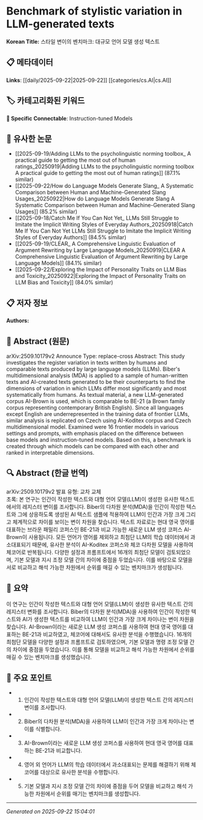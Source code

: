 # Benchmark of stylistic variation in LLM-generated texts

**Korean Title:** 스타일 변이의 벤치마크: 대규모 언어 모델 생성 텍스트

## 📋 메타데이터

**Links**: [[daily/2025-09-22|2025-09-22]] [[categories/cs.AI|cs.AI]]

## 🏷️ 카테고리화된 키워드
**🔗 Specific Connectable**: Instruction-tuned Models

## 🔗 유사한 논문
- [[2025-09-19/Adding LLMs to the psycholinguistic norming toolbox_ A practical guide to getting the most out of human ratings_20250919|Adding LLMs to the psycholinguistic norming toolbox A practical guide to getting the most out of human ratings]] (87.1% similar)
- [[2025-09-22/How do Language Models Generate Slang_ A Systematic Comparison between Human and Machine-Generated Slang Usages_20250922|How do Language Models Generate Slang A Systematic Comparison between Human and Machine-Generated Slang Usages]] (85.2% similar)
- [[2025-09-18/Catch Me If You Can Not Yet_ LLMs Still Struggle to Imitate the Implicit Writing Styles of Everyday Authors_20250918|Catch Me If You Can Not Yet LLMs Still Struggle to Imitate the Implicit Writing Styles of Everyday Authors]] (84.5% similar)
- [[2025-09-19/CLEAR_ A Comprehensive Linguistic Evaluation of Argument Rewriting by Large Language Models_20250919|CLEAR A Comprehensive Linguistic Evaluation of Argument Rewriting by Large Language Models]] (84.1% similar)
- [[2025-09-22/Exploring the Impact of Personality Traits on LLM Bias and Toxicity_20250922|Exploring the Impact of Personality Traits on LLM Bias and Toxicity]] (84.0% similar)

## 📋 저자 정보

**Authors:** 

## 📄 Abstract (원문)

arXiv:2509.10179v2 Announce Type: replace-cross 
Abstract: This study investigates the register variation in texts written by humans and comparable texts produced by large language models (LLMs). Biber's multidimensional analysis (MDA) is applied to a sample of human-written texts and AI-created texts generated to be their counterparts to find the dimensions of variation in which LLMs differ most significantly and most systematically from humans. As textual material, a new LLM-generated corpus AI-Brown is used, which is comparable to BE-21 (a Brown family corpus representing contemporary British English). Since all languages except English are underrepresented in the training data of frontier LLMs, similar analysis is replicated on Czech using AI-Koditex corpus and Czech multidimensional model. Examined were 16 frontier models in various settings and prompts, with emphasis placed on the difference between base models and instruction-tuned models. Based on this, a benchmark is created through which models can be compared with each other and ranked in interpretable dimensions.

## 🔍 Abstract (한글 번역)

arXiv:2509.10179v2 발표 유형: 교차 교체  
초록: 본 연구는 인간이 작성한 텍스트와 대형 언어 모델(LLM)이 생성한 유사한 텍스트에서의 레지스터 변이를 조사합니다. Biber의 다차원 분석(MDA)을 인간이 작성한 텍스트와 그에 상응하도록 생성된 AI 텍스트 샘플에 적용하여 LLM이 인간과 가장 크게 그리고 체계적으로 차이를 보이는 변이 차원을 찾습니다. 텍스트 자료로는 현대 영국 영어를 대표하는 브라운 패밀리 코퍼스인 BE-21과 비교 가능한 새로운 LLM 생성 코퍼스 AI-Brown이 사용됩니다. 모든 언어가 영어를 제외하고 최첨단 LLM의 학습 데이터에서 과소대표되기 때문에, 유사한 분석이 AI-Koditex 코퍼스와 체코 다차원 모델을 사용하여 체코어로 반복됩니다. 다양한 설정과 프롬프트에서 16개의 최첨단 모델이 검토되었으며, 기본 모델과 지시 조정 모델 간의 차이에 중점을 두었습니다. 이를 바탕으로 모델을 서로 비교하고 해석 가능한 차원에서 순위를 매길 수 있는 벤치마크가 생성됩니다.

## 📝 요약

이 연구는 인간이 작성한 텍스트와 대형 언어 모델(LLM)이 생성한 유사한 텍스트 간의 레지스터 변화를 조사합니다. Biber의 다차원 분석(MDA)을 사용하여 인간이 작성한 텍스트와 AI가 생성한 텍스트를 비교하여 LLM이 인간과 가장 크게 차이나는 변이 차원을 찾습니다. AI-Brown이라는 새로운 LLM 생성 코퍼스를 사용하여 현대 영국 영어를 대표하는 BE-21과 비교하였고, 체코어에 대해서도 유사한 분석을 수행했습니다. 16개의 최첨단 모델을 다양한 설정과 프롬프트로 검토하였으며, 기본 모델과 명령 조정 모델 간의 차이에 중점을 두었습니다. 이를 통해 모델을 비교하고 해석 가능한 차원에서 순위를 매길 수 있는 벤치마크를 생성했습니다.

## 🎯 주요 포인트

- 1. 인간이 작성한 텍스트와 대형 언어 모델(LLM)이 생성한 텍스트 간의 레지스터 변이를 조사합니다.

- 2. Biber의 다차원 분석(MDA)을 사용하여 LLM이 인간과 가장 크게 차이나는 변이를 식별합니다.

- 3. AI-Brown이라는 새로운 LLM 생성 코퍼스를 사용하여 현대 영국 영어를 대표하는 BE-21과 비교합니다.

- 4. 영어 외 언어가 LLM의 학습 데이터에서 과소대표되는 문제를 해결하기 위해 체코어를 대상으로 유사한 분석을 수행합니다.

- 5. 기본 모델과 지시 조정 모델 간의 차이에 중점을 두어 모델을 비교하고 해석 가능한 차원에서 순위를 매기는 벤치마크를 생성합니다.

---

*Generated on 2025-09-22 15:04:01*
